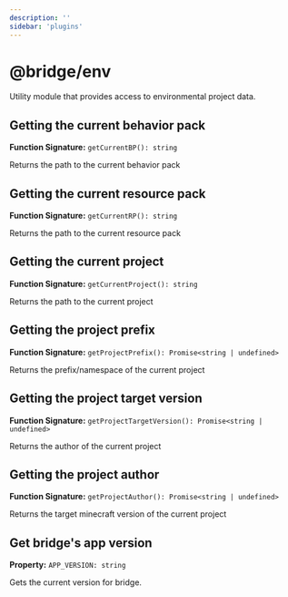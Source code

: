 ```yaml
---
description: ''
sidebar: 'plugins'
---
```


# @bridge/env

Utility module that provides access to environmental project data.

## Getting the current behavior pack

**Function Signature:** `getCurrentBP(): string`

Returns the path to the current behavior pack

## Getting the current resource pack

**Function Signature:** `getCurrentRP(): string`

Returns the path to the current resource pack

## Getting the current project

**Function Signature:** `getCurrentProject(): string`

Returns the path to the current project

## Getting the project prefix

**Function Signature:** `getProjectPrefix(): Promise<string | undefined>`

Returns the prefix/namespace of the current project

## Getting the project target version

**Function Signature:** `getProjectTargetVersion(): Promise<string | undefined>`

Returns the author of the current project

## Getting the project author

**Function Signature:** `getProjectAuthor(): Promise<string | undefined>`

Returns the target minecraft version of the current project

## Get bridge's app version

**Property:** `APP_VERSION: string`

Gets the current version for bridge.
